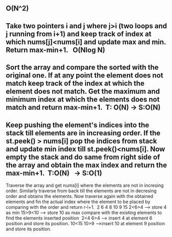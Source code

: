 O(N^2)
-------------------------------
Take two pointers i and j where j>i (two loops and j running from i+1) and keep track of index at which nums[j]<nums[i] and update max and min. Return max-min+1.
​
​
O(Nlog N)
-------------------------------
Sort the array and compare the sorted with the original one. If at any point the element does not match keep track of the index at which the element does not match. Get the maximum and minimum index at which the elements does not match and return max-min+1.
​
T: O(N) -> S:O(N)
-------------------------------
Keep pushing the element's indices into the stack till elements are in increasing order. If the st.peek() > nums[i] pop the indices from stack and update min index till st.peek()<nums[i]. Now empty the stack and do same from right side of the array and obtain the max index and return the max-min+1.
​
T:O(N)   -> S:O(1)
-------------------------------
Traverse the array and get nums[i] where the elements are not in incresing order. Similarly traverse from back till the elements are not in decresing order and obtains the elements. Now traverse again with the obtained elements and fin the actual index where the element to be placed by comparing with the order and return r-l+1.
​
2 6 4 8 10 9 15
2<6>4 --> store 4 as min
15>9<10 --> store 10 as max
​
compare with the existing elements to find the elements inserted position
​
2<4  6>4 --> insert 4 at element 6 position and store its position.
10<15  10>9 -->insert 10 at element 9 position and store its position.
​
​
​
​
​
​
​